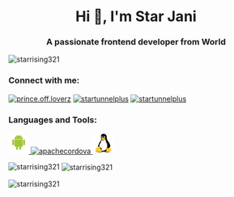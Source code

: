 <h1 align="center">Hi 👋, I'm Star Jani</h1>
<h3 align="center">A passionate frontend developer from World</h3>

<p align="left"> <img src="https://komarev.com/ghpvc/?username=starrising321&label=Profile%20views&color=0e75b6&style=flat" alt="starrising321" /> </p>

<h3 align="left">Connect with me:</h3>
<p align="left">
<a href="https://fb.com/prince.off.loverz" target="blank"><img align="center" src="https://www-static2.spulsecdn.net/pics/00/02/87/62/2876282_2_O.jpg" alt="prince.off.loverz" height="70" width="180" /></a>
<a href="https://www.youtube.com/c/startunnelplus" target="blank"><img align="center" src="https://www.alfredocreates.com/wp-content/uploads/2017/02/Free-Outline-YouTube-Subscribe-Button-by-AlfredoCreates.png" alt="startunnelplus" height="70" width="190" /></a>
<a href="https://play.google.com/store/apps/details?id=stp.startunnel.plus" target="blank"><img align="center" src="https://play.google.com/intl/en_us/badges/images/generic/en-play-badge.png" alt="startunnelplus" height="100" width="230" /></a>
</p>

<h3 align="left">Languages and Tools:</h3>
<p align="left"> <a href="https://developer.android.com" target="_blank" rel="noreferrer"> <img src="https://raw.githubusercontent.com/devicons/devicon/master/icons/android/android-original-wordmark.svg" alt="android" width="40" height="40"/> </a> <a href="https://cordova.apache.org/" target="_blank" rel="noreferrer"> <img src="https://www.vectorlogo.zone/logos/apache_cordova/apache_cordova-icon.svg" alt="apachecordova" width="40" height="40"/> </a> <a href="https://www.linux.org/" target="_blank" rel="noreferrer"> <img src="https://raw.githubusercontent.com/devicons/devicon/master/icons/linux/linux-original.svg" alt="linux" width="40" height="40"/> </a> </p>

<p><img align="left" src="https://github-readme-stats.vercel.app/api/top-langs?username=starrising321&show_icons=true&locale=en&layout=compact" alt="starrising321" /></p>

<p>&nbsp;<img align="center" src="https://github-readme-stats.vercel.app/api?username=starrising321&show_icons=true&locale=en" alt="starrising321" /></p>

<p><img align="center" src="https://github-readme-streak-stats.herokuapp.com/?user=starrising321&" alt="starrising321" /></p>
